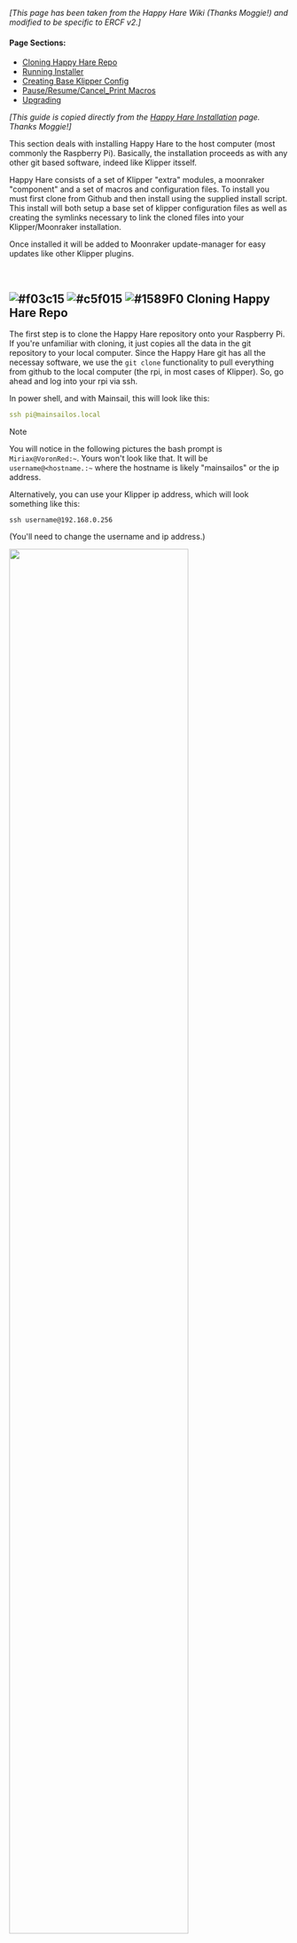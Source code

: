 *\[This page has been taken from the Happy Hare Wiki (Thanks Moggie!) and modified to be specific to ERCF v2.\]*

#### Page Sections:
- [Cloning Happy Hare Repo](#---cloning-happy-hare-repo)
- [Running Installer](#---running-installer)
- [Creating Base Klipper Config](#---creating-base-klipper-config)
- [Pause/Resume/Cancel_Print Macros](#---pauseresumecancel_print-macros)
- [Upgrading](#---upgrading)

*\[This guide is copied directly from the [Happy Hare Installation](https://github.com/moggieuk/Happy-Hare/wiki/Installation) page. Thanks Moggie!\]*


This section deals with installing Happy Hare to the host computer (most commonly the Raspberry Pi). Basically, the installation proceeds as with any other git based software, indeed like Klipper itsself.

Happy Hare consists of a set of Klipper "extra" modules, a moonraker "component" and a set of macros and configuration files. To install you must first clone from Github and then install using the supplied install script. This install will both setup a base set of klipper configuration files as well as creating the symlinks necessary to link the cloned files into your Klipper/Moonraker installation.

Once installed it will be added to Moonraker update-manager for easy updates like other Klipper plugins.

<br>
 
## ![#f03c15](assets/f03c15.png) ![#c5f015](assets/c5f015.png) ![#1589F0](assets/1589F0.png) Cloning Happy Hare Repo

The first step is to clone the Happy Hare repository onto your Raspberry Pi. If you're unfamiliar with cloning, it just copies all the data in the git repository to your local computer. Since the Happy Hare git has all the necessay software, we use the `git clone` functionality to pull everything from github to the local computer (the rpi, in most cases of Klipper). So, go ahead and log into your rpi via ssh.

In power shell, and with Mainsail, this will look like this:  

```yml
ssh pi@mainsailos.local
```  

> [!NOTE]  
> You will notice in the following pictures the bash prompt is `Miriax@VoronRed:~`. Yours won't look like that. It will be `username@<hostname.:~` where the hostname is likely "mainsailos" or the ip address.

Alternatively, you can use your Klipper ip address, which will look something like this:  
```
ssh username@192.168.0.256
```  
(You'll need to change the username and ip address.)  

<p align="left"><img src="assets/powershell.png" width="80%"></p>

From there, you're going to clone Happy Hare software to your rpi:  

```yml
cd ~
git clone https://github.com/moggieuk/Happy-Hare.git
```

(it's ok to click the copy icon and right click in the ssh terminal to paste or just type it out if you want.)  
Let that finish. It should only take a few seconds, and you'll now have your very own copy of Happy Hare stored on your rpi!
<p align="center"><img src="assets/oh_yes.gif" width="110"></p>

Now, you're going to change to the Happy Hare directory using the `cd` command (`cd` is Linux Geek for "change directory"):  

```yml
cd Happy-Hare
```

Here is a picture of the previous steps successfully performed:
<p align="left"><img src="assets/console_cloning.png"></p>

<br>
 
## ![#f03c15](assets/f03c15.png) ![#c5f015](assets/c5f015.png) ![#1589F0](assets/1589F0.png) Running Installer

The install does not ship a set of template config files, instead you can create your starting templates by running the installer in interactive mode. This will ask questions that will be used to generate and install the template config. See [next section](#---creating-base-klipper-config). Read this section to familiarize yourself with command line options and determine if you need to use `-c`, `-k` or `-r` flags.

You'll be asked to run:

```
cd ~/Happy-Hare
./install.sh -i
```

The `-i` option will bring up an interactive installer to aid setting some confusing parameters. For popular external mcu boards it will also configure all the pins for you. If run without with the `-i` flag it defaults to updating the current installation which is sometimes necessary for significant version updates (see [here](Upgrade-Notice)). Note that if an existing install is found it will never be overwritten, it will be moved to a numbered backup folder with a `<file>.<date>` extension and current configuration defaults carried over. If you still choose not to install the new `mmu*.cfg` files automatically you can copy the templates and fill in all the tokens and blank parameters by hand. Frankly it is much easier to run through an initial install and use the generated config files as a starting point.
<br>

Note that the installer will look for Klipper install and config in standard locations. If you have customized locations or multiple Klipper instances on the same rpi, or the installer fails to find Klipper you can use the `-k` and `-c` flags to override the Klipper home directory and Klipper config directory respectively. Also, if installing on Repetier-Server add the `-r` option. E.g.
```
./install.sh -k /opt/klipper/LK5_Pro_ERCF -c /var/lib/Repetier-Server/database/klipper -m /opt/klipper/LK5_Pro_ERCF/moonraker -r LK5_Pro_ERCF -i
```

If you have multiple Klipper instances installed with for example Kiauh. You can use the `-a` flag to specify the service name. E.g.
```
./install-sh -a klipper-two -k <klipper_home_dir> -c <klipper_config_dir>
```

<br>

> [!IMPORTANT]  
> `mmu.cfg`, `mmu_hardware.cfg`, `mmu_macro_vars.cfg` & `mmu_parameters.cfg` (and other base config files) must all be referenced by your `printer.cfg` master config file with `mmu.cfg` and `mmu_hardware.cfg` listed first (the recommended way to achieve this is simply with `[include mmu/base/*.cfg]`). `mmu/optional/client_macros.cfg` should also explicitly be referenced if you don't already have working PAUSE / RESUME / CANCEL\_PRINT macros (but be sure to read the section beforehand regarding macro expectations and review the default macros). The install script can also include these optional config files for you.
<br>

> [!TIP]  
> If you are concerned about running `install.sh -i` then run like this: `install.sh -i -c /tmp -k /tmp` This will build the `*.cfg` files for you but put then in /tmp rather than overwriting your active configuration. You can then refer to them, pulling out the bits you need to augment your existing install or simply see what answers to the various questions will do...

```
Usage: ./install.sh [-a <kiauh_alternate_klipper>] [-k <klipper_home_dir>] [-c <klipper_config_dir>] [-m <moonraker_home_dir>] [-b <branch>] [-r <repetier_server stub>] [-i] [-d] [-z]

-i for interactive install
-d for uninstall
-b to switch to specified feature branch (sticky)
-z skip github check (nullifies -b <branch>)
-r specify Repetier-Server <stub> to override printer.cfg and klipper.service names
-a <name> to specify alternative klipper-service-name when installed with Kiauh.
-c <dir> to specify location of non-default klipper config directory
-k <dir> to specify location of non-default klipper home directory
(no flags for safe re-install / upgrade)
```

<br>
 
## ![#f03c15](assets/f03c15.png) ![#c5f015](assets/c5f015.png) ![#1589F0](assets/1589F0.png) Creating Base Klipper Config

### Running the installation script
Finally, you'll install Happy Hare using a bash script which contains all the commands necessary to install Happy Hare:  

```
./install.sh -i
```  

> [!NOTE]  
> Here, we're using the `-i` switch (switch is more Linux Geek for "option") to activate an interactive install. This will help guide you through setting most basic options for your MMU. This is generally only needed for the first install. Upgrading can be done by `./install.sh` with no switches.

You'll be asked a series of questions pertaining to your hardware and options.

### 1.  MMU Type
Choose ERCFv2.0 from the list.

<p align="left"><img src="assets/HH_step_1.png"></p>

### 2. Number of Gates
Happy Hare installer then asks for the number of gates.  

<p align="left"><img src="assets/HH_step_2.png"></p>

Enter the correct number of gates for your ERCF, usually 8 in v2.5.

#### 3. Control Board
Select the type of control board you have installed. MMBv1.1 and MMBv2.0 are the recommended boards for ERCFv2.

*\[This graphic will be updated soon\]*

<p align="left"><img src="assets/HH_step_3.png"></p>

#### 4. Control Board Address
Happy Hare will then attempt to figure out where your control board is. So far, this doesn't work for CANBUS boards. If your printer's mainboard is connected, that will be detected instead, so input "N," unless you're using a Remote MCU setup.

> [!NOTE]
> If you followed the previous guide on [Flashing Your Local MCU](https://github.com/Enraged-Rabbit-Community/ERCF_v2/blob/main/Documentation/Flashing-Local-MCU.md), you should already know your CANBus UUID. You will need to manually add the CANBus UUID to the top of your mmu.cfg. If you are using USB instead, this should work and find your board!

<p align="left"><img src="assets/HH_step_4.png"></p>

#### 5. LED Options
If you have neopixels installed on your ERCF, enable them here.  

<p align="left"><img src="assets/HH_step_5.png"></p>

#### 6. Selector Touch Operation
Decide whether or not to enable Selector Touch operation. This can help with recovery of an error, but is also a bit difficult to get set up properly. It's better to say "no" and get it working after you're more familiar with the ERCF and Happy Hare.

<p align="left"><img src="assets/HH_step_6.png"></p>

#### 7. Servo Options
Select your servo option from the list.

> [!NOTE] 
> You're going to adjust the angles later, so this doesn't matter too much right now. During Beta Testing, this is something we'll ask you to report on so that we can make more accurate presets.

<p align="left"><img src="assets/HH_step_7.png"></p>

#### 8. Clog detection
With Binky, It's probably best to enable clog detection and set it to automatic. This acts like a smart filament sensor and will pause the print if something goes bad with the filament feed.  

<p align="left"><img src="assets/HH_step_9.png"></p>

#### 9. EndlessSpool
Happy Hare has the capability to map multiple gates to one tool. This allows for "endless spool" operation. When one spool runs out, if you have the same material and color mapped to another gate, it will automatically switch to the other gate and resume printing. This option is recommended for long prints.

<p align="left"><img src="assets/HH_step_10.png"></p>

#### 10. Final step
The last step asks to add the `[include mmu*]` lines to your printer.cfg. **On initial setup it is recommended to select yes.** If Happy Hare has already been installed, you should select "no."

<p align="left"><img src="assets/HH_step_11.png"></p>

From here, Happy Hare will install itself with the options you've selected. You should have a nice little report that Happy Hare is ready:  

<p align="left"><img src="assets/HH_step_12.png"></p>

<p align="left"><img src="assets/happy_hare_ready.png"></p>

> [!NOTE] 
> During Beta testing, and really any time it happens, **please report any misfires by the automatic setup!**

Once this has been run sucessfully you will have outline configuration files installed. Happy Hare creates a hierachy of files in the klipper config directory. To review the layout and purpose of each of these files read [Configuration Reference](https://github.com/moggieuk/Happy-Hare/wiki/Configuration-Reference)

Now, you have Happy Hare installed on your rpi. Feels good, doesn't it?  
<p align="center"><img src="assets/happy_cat.gif"></p>

<br>

## ![#f03c15](assets/f03c15.png) ![#c5f015](assets/c5f015.png) ![#1589F0](assets/1589F0.png) Pause/Resume/Cancel\_Print Macros

It is recommended that you use the PAUSE/RESUME/CANCEL\_PRINT macros aka "client macros" that are supplied with Happy Hare at least when setting up. The reason is that they are reasonably full featured and integrate with the "sequence" macros you will learn about later that control toolhead movement during a toolchange. These macros can be used by ensuring that this appears in your `printer.cfg` config after the `[include mmu/base/*.cfg]`:

> [include mmu/optional/client\_macros.cfg]

Regardless of whether you use your own or use the ones provided in `client_macros.cfg`, Happy Hare will automatically wrap anything defined so that it can inject the essential steps to control the MMU.

During a print, if Happy Hare detects a problem, it will record the print position, safely lift the nozzle up to `z_hop_height_error` at `z_hop_speed` (to prevent a blob). It will then call the user's PAUSE macro (which can be the example one supplied in `mmu_software.cfg`). As can be seen with the provided examples it is expected that pause will save it's starting position (GCODE\_SAVE\_STATE) and move the toolhead to a park area, often above a purge bucket, at fast speed.

The user then addresses the issue and calls `RESUME` to continue with the print. More on that subject can be found in Happy Hare's [Handling Errors](https://github.com/moggieuk/Happy-Hare/wiki/Handling-Errors).

The user's RESUME macro may do some purging or nozzle cleaning but is expected to return the toolhead to where it was left when the pause macro was called. At this point the Happy Hare wrapper takes over and is responsible for dropping the toolhead back down to the print and resumes printing.

Happy Hare will always return the toolhead to the correct position, but if you leave it in your park area will will move it back very slowly. You can to follow the above sequence to make this operation fast to prevent oozing from leaking on your print.

<br>

## ![#f03c15](assets/f03c15.png) ![#c5f015](assets/c5f015.png) ![#1589F0](assets/1589F0.png) Upgrading

Happy Hare is always being improved. You can update in the same way as you update Klipper through the update-manager facility in Moonraker when update is indicated. If you know an update is pending and it is not yet shown in update-manager (it can take 24h) you can force a refresh by clicking on the circular arrow.

<p align="center"><img src="assets/update_manager.png" width="600"><p>

Sometimes an update includes a major change and simply upgrading through update manager is not sufficent. When this occurs you should see an error message directing you to the [Upgrade Notice](https://github.com/moggieuk/Happy-Hare/wiki/Upgrade-Notice) page (read that now because it explains major/minor/point release conventions). You will then need to run the `install.sh` script as below.

Alternatively you can simply run the following. Note that you **must not add the `-i` option to update**. This will pull the very latest code from Github and upgrade any necessary configuration files. This is also a good option to run if you suspect you have broken something or you have upgraded Klipper and it has removed the Happy Hare added modules (Hint: If you see a "step pin not defined for..." it is highly lightly that klipper has lost the Happy Hare modules and it struggling to parse the config).

```yml
cd ~/Happy-Hare
./install.sh
```

> [!TIP]  
> Don't be shy about running this. If there is nothing to update the script will do nothing and it will always backup your entire config in a directory [see config file structure](https://github.com/moggieuk/Happy-Hare/wiki/Configuration-Reference#---location-of-configuration-files) in a parallel directory with name with date stamp, similar to `mmu-20240422_102329`. The new `mmu` directory will be rebuilt extracting all the previous configuration but with updated templates. Note that an additional backup directory is created each time you run the installer uniquely date stamped.

> [!IMPORTANT]  
> If you have Klipper installed in a non-default location (i.e. you used the `-c`,`-k` or `-r` flags) you will need to add these flags again to the above, otherwise the upgrade will look in the default location and likely not find/upgrade what you expect.



### ERCF Setup Steps:
- [Flashing Your Local MCU](https://github.com/Enraged-Rabbit-Community/ERCF_v2/blob/main/Documentation/Flashing-Local-MCU.md)
- Installing Happy Hare
- [Happy Hare Configuration](https://github.com/Enraged-Rabbit-Community/ERCF_v2/blob/main/Documentation/Happy-Hare-Configuration.md)
- [Hardware Configuration Checks](https://github.com/Enraged-Rabbit-Community/ERCF_v2/blob/main/Documentation/Hardware-configuration-checks.md)
- [Hardware Calibration](https://github.com/Enraged-Rabbit-Community/ERCF_v2/blob/main/Documentation/Hardware-Calibration.md)
- [Toolhead Distances](https://github.com/Enraged-Rabbit-Community/ERCF_v2/blob/main/Documentation/Toolhead-Distances.md)
- [Installing KlipperScreen Happy Hare](https://github.com/Enraged-Rabbit-Community/ERCF_v2/blob/main/Documentation/Installing-KlipperScreen.md)
- [Slicer Setup](https://github.com/Enraged-Rabbit-Community/ERCF_v2/blob/main/Documentation/Slicer-Setup.md)
- [Further Mods to Consider](https://github.com/Enraged-Rabbit-Community/ERCF_v2/blob/main/Documentation/Further-Mods.md)

#### Even more Happy Hare info can be found at:
- [Happy Hare Wiki](https://github.com/moggieuk/Happy-Hare/wiki)